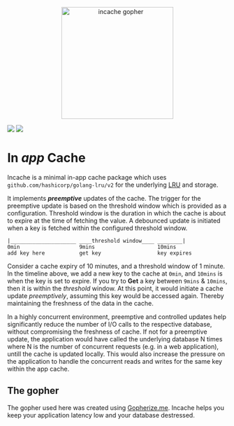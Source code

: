 <p align="center"><img src="https://github.com/user-attachments/assets/1038467d-6058-4227-8a59-cf29b847fb2b" alt="incache gopher" width="256px"/></p>

[![](https://github.com/naughtygopher/incache/actions/workflows/go.yml/badge.svg?branch=main)](https://github.com/naughtygopher/incache/actions)
[![](https://godoc.org/github.com/nathany/looper?status.svg)](http://godoc.org/github.com/naughtygopher/incache)

# In _app_ Cache

Incache is a minimal in-app cache package which uses `github.com/hashicorp/golang-lru/v2` for the underlying [LRU](https://en.wikipedia.org/wiki/Cache_replacement_policies#LRU) and storage.

It implements **_preemptive_** updates of the cache. The trigger for the preemptive update is based on the threshold window which is provided as a configuration. Threshold window is the duration in which the cache is about to expire at the time of fetching the value. A debounced update is initiated when a key is fetched within the configured threshold window.

```
|_____________________ ____threshold window____ ________|
0min                   9mins                    10mins
add key here           get key                  key expires
```

Consider a cache expiry of 10 minutes, and a threshold window of 1 minute. In the timeline above, we add a new key to the cache at `0min`, and `10mins` is when the key is set to expire. If you try to **Get** a key between `9mins` & `10mins`, then it is within the _threshold_ window. At this point, it would initiate a cache update _preemptively_, assuming this key would be accessed again. Thereby maintaining the freshness of the data in the cache.

In a highly concurrent environment, preemptive and controlled updates help significantly reduce the number of I/O calls to the respective database, without compromising the freshness of cache. If not for a preemptive update, the application would have called the underlying database N times where N is the number of concurrent requests (e.g. in a web application), untill the cache is updated locally. This would also increase the pressure on the application to handle the concurrent reads and writes for the same key within the app cache.

## The gopher

The gopher used here was created using [Gopherize.me](https://gopherize.me/). Incache helps you keep your application latency low and your database destressed.
